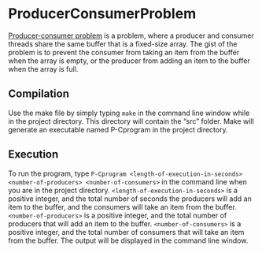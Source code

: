 # ProducerConsumerProblem

[Producer-consumer problem](https://en.wikipedia.org/wiki/Producer%E2%80%93consumer_problem) is a problem, where a producer and consumer threads share the same buffer that is a fixed-size array. The gist of the problem is to prevent the consumer from taking an item from the buffer when the array is empty, or the producer from adding an item to the buffer when the array is full. 

## Compilation

Use the make file by simply typing ```make``` in the command line window while in the project directory. This directory will contain the “src” folder. Make will generate an executable named P-Cprogram in the project directory. 

## Execution

To run the program, type ```P-Cprogram <length-of-execution-in-seconds> <number-of-producers> <number-of-consumers>``` in the command line when you are in the project directory. ```<length-of-execution-in-seconds>``` is a positive integer, and the total number of seconds the producers will add an item to the buffer, and the consumers will take an item from the buffer. ```<number-of-producers>``` is a positive integer, and the total number of producers that will add an item to the buffer. ```<number-of-consumers>``` is a positive integer, and the total number of consumers that will take an item from the buffer. The output will be displayed in the command line window.
